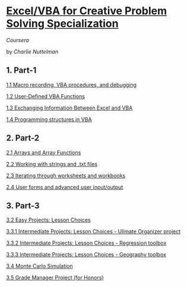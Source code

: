 # [Excel/VBA for Creative Problem Solving Specialization](https://www.coursera.org/specializations/excel-vba-creative-problem-solving)
*Coursera*

by *Charlie Nuttelman*

## 1. Part-1
[1.1 Macro recording, VBA procedures, and debugging](https://www.coursera.org/lecture/excel-vba-for-creative-problem-solving-part-1/saving-your-files-as-macro-enabled-workbooks-xePEc)

[1.2 User-Defined VBA Functions](https://www.coursera.org/lecture/excel-vba-for-creative-problem-solving-part-1/how-to-write-basic-vba-expressions-and-use-built-in-functions-CcfYI)

[1.3 Exchanging Information Between Excel and VBA](https://www.coursera.org/lecture/excel-vba-for-creative-problem-solving-part-1/common-objects-properties-and-methods-5QDbH)

[1.4 Programming structures in VBA](https://www.coursera.org/lecture/excel-vba-for-creative-problem-solving-part-1/variable-iteration-loops-do-loops-ui465)


## 2. Part-2

[2.1 Arrays and Array Functions](https://www.coursera.org/lecture/excel-vba-for-creative-problem-solving-part-2/introduction-to-arrays-g8hyc)

[2.2 Working with strings and .txt files](https://www.coursera.org/lecture/excel-vba-for-creative-problem-solving-part-2/how-to-use-string-functions-in-excel-08b1t)

[2.3 Iterating through worksheets and workbooks](https://www.coursera.org/lecture/excel-vba-for-creative-problem-solving-part-2/all-about-worksheets-FUIQJ)

[2.4 User forms and advanced user input/output](https://www.coursera.org/lecture/excel-vba-for-creative-problem-solving-part-2/advanced-input-boxes-BhZEb)

## 3. Part-3

[3.2 Easy Projects: Lesson Choices](https://www.coursera.org/lecture/excel-vba-for-creative-problem-solving-part-3-projects/introduction-to-the-currency-converter-project-ntCRH)

[3.3.1 Intermediate Projects: Lesson Choices - Ulimate Organizer project](https://www.coursera.org/lecture/excel-vba-for-creative-problem-solving-part-3-projects/introduction-to-the-ultimate-organizer-project-Ht6uv)

[3.3.2 Intermediate Projects: Lesson Choices - Regression toolbox](https://www.coursera.org/lecture/excel-vba-for-creative-problem-solving-part-3-projects/introduction-to-the-regression-toolbox-project-LOcQg)

[3.3.3 Intermediate Projects: Lesson Choices - Geography toolbox](https://www.coursera.org/lecture/excel-vba-for-creative-problem-solving-part-3-projects/introduction-to-the-geography-toolbox-project-tojSy)

[3.4 Monte Carlo Simulation](https://www.coursera.org/lecture/excel-vba-for-creative-problem-solving-part-3-projects/introduction-to-monte-carlo-simulation-iozbm)

[3.5 Grade Manager Project (for Honors)](https://www.coursera.org/lecture/excel-vba-for-creative-problem-solving-part-3-projects/introduction-to-the-grade-manager-project-X4aHV)
